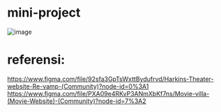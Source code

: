 # mini-project
![image](https://user-images.githubusercontent.com/104311677/201336688-f37c59df-9abd-4e3f-a55e-b1120f90c481.png)
# referensi:
https://www.figma.com/file/92sfa3GpTsWxttBydufrvd/Harkins-Theater-website-Re-vamp-(Community)?node-id=0%3A1
https://www.figma.com/file/PXA09e4RKvP3ANmXbKf7ns/Movie-villa-(Movie-Website)-(Community)?node-id=7%3A2
